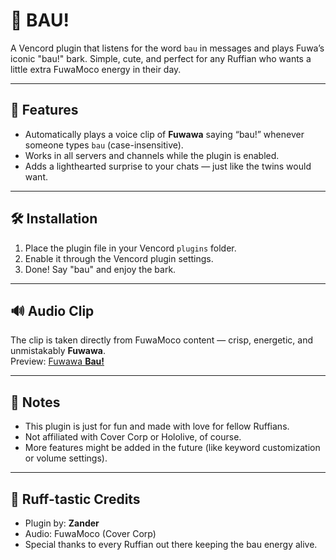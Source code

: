 # 🐾 BAU!

A Vencord plugin that listens for the word `bau` in messages and plays Fuwa’s iconic "bau!" bark. Simple, cute, and perfect for any Ruffian who wants a little extra FuwaMoco energy in their day.

---

## 🎉 Features

- Automatically plays a voice clip of **Fuwawa** saying “bau!” whenever someone types `bau` (case-insensitive).
- Works in all servers and channels while the plugin is enabled.
- Adds a lighthearted surprise to your chats — just like the twins would want.

---

## 🛠️ Installation

1. Place the plugin file in your Vencord `plugins` folder.
2. Enable it through the Vencord plugin settings.
3. Done! Say "bau" and enjoy the bark.

---

## 🔊 Audio Clip

The clip is taken directly from FuwaMoco content — crisp, energetic, and unmistakably **Fuwawa**.  
Preview: [Fuwawa **Bau!**](https://files.catbox.moe/7jh1fb.mp3)

---

## 💬 Notes

- This plugin is just for fun and made with love for fellow Ruffians.
- Not affiliated with Cover Corp or Hololive, of course.
- More features might be added in the future (like keyword customization or volume settings).

---

## 🐶 Ruff-tastic Credits

- Plugin by: **Zander**
- Audio: FuwaMoco (Cover Corp)
- Special thanks to every Ruffian out there keeping the bau energy alive.
